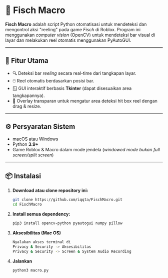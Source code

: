 # 🎣 Fisch Macro

**Fisch Macro** adalah script Python otomatisasi untuk mendeteksi dan mengontrol aksi "reeling" pada game *Fisch* di Roblox. Program ini menggunakan *computer vision* (OpenCV) untuk mendeteksi bar visual di layar dan melakukan reel otomatis menggunakan PyAutoGUI.

---
## 🧩 Fitur Utama

- 🔍 Deteksi bar *reeling* secara real-time dari tangkapan layar.
- 🖱️ Reel otomatis berdasarkan posisi bar.
- 🪟 GUI interaktif berbasis **Tkinter** (dapat disesuaikan area tangkapannya).
- 📏 Overlay transparan untuk mengatur area deteksi hit box reel dengan drag & resize.

---

## ⚙️ Persyaratan Sistem

- macOS atau Windows 
- Python **3.9+**
- Game Roblox & Macro dalam mode jendela (*windowed mode bukan full screen/split screen*)

---

## 📦 Instalasi

1. **Download atau clone repository ini:**
    ```bash
    git clone https://github.com/iqqta/FischMacro.git
    cd FischMacro

2. **Install semua dependency:**
    ```bash
    pip3 install opencv-python pyautogui numpy pillow

3. **Aksesibilitas (Mac OS)**
    ```bash
    Nyalakan akses terminal di
    Privacy & Security -> Aksesibilitas
    Privacy & Security -> Screen & System Audio Recording
    
5. **Jalankan**
    ```bash
    python3 macro.py


